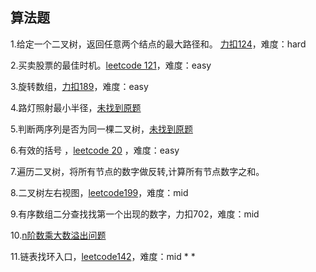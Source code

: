 ## 算法题

1.给定一个二叉树，返回任意两个结点的最大路径和。 [力扣124](https://leetcode-cn.com/problems/binary-tree-maximum-path-sum/)，难度：hard

2.买卖股票的最佳时机。[leetcode 121](https://leetcode-cn.com/problems/best-time-to-buy-and-sell-stock/)，难度：easy

3.旋转数组，[力扣189](https://leetcode-cn.com/problems/rotate-array/solution/xuan-zhuan-shu-zu-by-leetcode/)，难度：easy

4.路灯照射最小半径，[未找到原题](https://www.cnblogs.com/xinxiangqing/p/4711812.html )

5.判断两序列是否为同一棵二叉树，[未找到原题](https://blog.csdn.net/dichuangheng8094/article/details/101487122)

6.有效的括号 ，[leetcode 20](https://leetcode-cn.com/problems/valid-parentheses/) ，难度：easy

7.遍历二叉树，将所有节点的数字做反转,计算所有节点数字之和。

8.二叉树左右视图，[leetcode199](https://leetcode-cn.com/problems/binary-tree-right-side-view/)，难度：mid

9.有序数组二分查找找第一个出现的数字，力扣702，难度：mid

10.[n阶数乘大数溢出问题](https://blog.csdn.net/qq_27626645/article/details/79028972)

11.链表找环入口，[leetcode142](https://leetcode-cn.com/problems/linked-list-cycle-ii/)，难度：mid  * *





